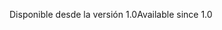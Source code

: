 <span data-ttu-id="a9960-101">Disponible desde la versión 1.0</span><span class="sxs-lookup"><span data-stu-id="a9960-101">Available since 1.0</span></span>